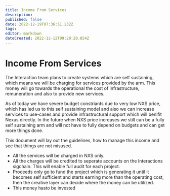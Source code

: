 ```yaml
---
title: Income From Services
description: 
published: false
date: 2022-12-19T07:36:51.232Z
tags: 
editor: markdown
dateCreated: 2022-12-12T09:20:20.854Z
---
```


# Income From Services
The Interaction team plans to create systems which are self sustaining, which means we will be charging for services provided by the arm. This money will go towards the operational the cost of infrastructure, remuneration and also to provide new services.

As of today we have severe budget constriants due to very low NXS price, which has led us to this self sustaining model and also we can increase services to use-cases and provide infrastructural support which will benifit Nexus directly. In the future when NXS price increases we still can be a fully self sustaining arm and will not have to fully depend on budgets and can get more things done.

This document will lay out the guidelines, how to manage this income and see that things are not misused.

- All the services will be charged in NXS only.
- All the charges will be credited to seperate accounts on the Interactions sigchain. This will enable full audit for each project.
- Proceeds only go to fund the project which is generating it until it becomes self sufficient and starts earning more than the operating cost, then the creative layer can decide where the money can be utilized.
- This money hasto be invested  


 